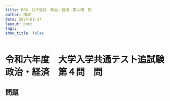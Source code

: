 ```yaml
---
title: R06　共テ追試　政治・経済　第４問　問
author: 雨坂
date: 2024-01-27
layout: post
tags: 
show_title: false
---
```

  
# 令和六年度　大学入学共通テスト追試験　政治・経済　第４問　問  
  
## 問題  
